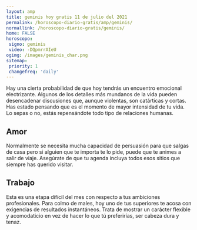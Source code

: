 ```yaml
---
layout: amp
title: geminis hoy gratis 11 de julio del 2021 
permalink: /horoscopo-diario-gratis/amp/geminis/
normallink: /horoscopo-diario-gratis/geminis/
home: FALSE
horoscopo:
 signo: geminis
 video: -DQpmrrAIeU
ogimg: /images/geminis_char.png
sitemap:
 priority: 1
 changefreq: 'daily'
---
```



Hay una cierta probabilidad de que hoy tendrás un encuentro emocional electrizante. Algunos de los detalles más mundanos de la vida pueden desencadenar discusiones que, aunque violentas, son catárticas y cortas. Has estado pensando que es el momento de mayor intensidad de tu vida. Lo sepas o no, estás repensándote todo tipo de relaciones humanas.

## Amor

Normalmente se necesita mucha capacidad de persuasión para que salgas de casa pero si alguien que te importa te lo pide, puede que te animes a salir de viaje. Asegúrate de que tu agenda incluya todos esos sitios que siempre has querido visitar.

## Trabajo

Esta es una etapa difícil del mes con respecto a tus ambiciones profesionales. Para colmo de males, hoy uno de tus superiores te acosa con exigencias de resultados instantáneos. Trata de mostrar un carácter flexible y acomodaticio en vez de hacer lo que tú preferirías, ser cabeza dura y tenaz.